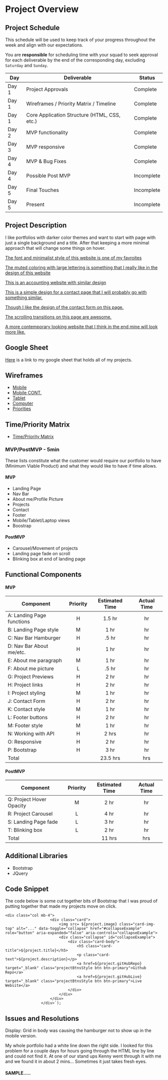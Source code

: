# Project Overview

## Project Schedule

This schedule will be used to keep track of your progress throughout the week and align with our expectations.

You are **responsible** for scheduling time with your squad to seek approval for each deliverable by the end of the corresponding day, excluding `Saturday` and `Sunday`.

| Day   | Deliverable                                  | Status     |
| ----- | -------------------------------------------- | ---------- |
| Day 1 | Project Approvals                            | Complete |
| Day 1 | Wireframes / Priority Matrix / Timeline      | Complete |
| Day 1 | Core Application Structure (HTML, CSS, etc.) | Complete |
| Day 2 | MVP functionality                            | Complete |
| Day 3 | MVP responsive                               | Complete |
| Day 4 | MVP & Bug Fixes                              | Complete |
| Day 4 | Possible Post MVP                            | Incomplete |
| Day 5 | Final Touches                                | Incomplete |
| Day 5 | Present                                      | Incomplete |

## Project Description

I like portfolios with darker color themes and want to start with page with just a single background and a title. After that keeping a more minimal approach that will change some things on hover.

[The font and minimalist style of this website is one of my favroites](https://www.marvinschwaibold.com/)

[The muted coloring with large lettering is something that I really like in the design of this website](https://wakawaka.world/)

[This is an accounting website with similar design](https://sealco.ca/)

[This is a simple design for a contact page that I will probably go with something similar.](https://dev.zeroqode.com/contact)

[Though I like the design of the contact form on this page.](https://focuslabllc.com/contact)

[The scrolling transitions on this page are awesome.](https://www.northand.ca/)

[A more contemporary looking website that I think in the end mine will look more like.](https://www.turtleinc.com/about/peter-komierowski)

## Google Sheet

[Here](https://docs.google.com/spreadsheets/d/1fwom458n4HiXVLeAwUxy5FJQU75m7EE_lQ9ovRO_ql4/edit#gid=0) is a link to my google sheet that holds all of my projects.

## Wireframes


- [Mobile](https://imgur.com/r9j8Rky)
- [Mobile CONT.](https://imgur.com/9muRtTV)
- [Tablet](https://imgur.com/uGzI6To)
- [Computer](https://imgur.com/93HnAZe)
- [Priorities](https://imgur.com/YEhk8Um)

## Time/Priority Matrix

- [Time/Priority Matrix](https://imgur.com/3rNJCJ4)

### MVP/PostMVP - 5min

These lists constitute what the customer would require our portfolio to have (Minimum Viable Product) and what they would like to have if time allows.

#### MVP

- Landing Page
- Nav Bar
- About me/Profile Picture
- Projects
- Contact
- Footer
- Mobile/Tablet/Laptop views
- Boostrap

#### PostMVP

- Carousel/Movement of projects
- Landing page fade on scroll
- Blinking box at end of landing page

## Functional Components

#### MVP

| Component                 | Priority | Estimated Time | Actual Time |
| ------------------------- | :------: | :------------: | :---------: |
| A: Landing Page functions |    H     |     1.5 hr     |     hr      |
| B: Landing Page style     |    M     |      1 hr      |     hr      |
| C: Nav Bar Hamburger      |    H     |     .5 hr      |     hr      |
| D: Nav Bar About me/etc.  |    H     |      1 hr      |     hr      |
| E: About me paragraph     |    M     |      1 hr      |     hr      |
| F: About me picture       |    L     |     .5 hr      |     hr      |
| G: Project Previews       |    H     |      2 hr      |     hr      |
| H: Project links          |    H     |      2 hr      |     hr      |
| I: Project styling        |    M     |      1 hr      |     hr      |
| J: Contact Form           |    H     |      2 hr      |     hr      |
| K: Contact style          |    M     |      1 hr      |     hr      |
| L: Footer buttons         |    H     |      2 hr      |     hr      |
| M: Footer style           |    M     |      1 hr      |     hr      |
| N: Working with API       |    H     |     2 hrs      |     hr      |
| O: Responsive             |    H     |      2 hr      |     hr      |
| P: Bootstrap              |    H     |      3 hr      |     hr      |
| Total                     |          |    23.5 hrs    |     hrs     |

#### PostMVP

| Component                | Priority | Estimated Time | Actual Time |
| ------------------------ | :------: | :------------: | :---------: |
| Q: Project Hover Opacity |    M     |      2 hr      |     hr      |
| R: Project Carousel      |    L     |      4 hr      |     hr      |
| S: Landing Page fade     |    L     |      3 hr      |     hr      |
| T: Blinking box          |    L     |      2 hr      |     hr      |
| Total                    |          |     11 hrs     |     hrs     |

## Additional Libraries

<!-- Use this section to list all supporting libraries and their role in the project. -->

- Bootstrap
- JQuery

## Code Snippet

The code below is some cut together bits of Bootstrap that I was proud of putting together that made my projects move on click. 
```
<div class="col mb-4">
					<div class="card">
						<img src= ${project.image} class="card-img-top" alt="..." data-toggle="collapse" href="#collapseExample" role="button" aria-expanded="false" aria-controls="collapseExample">
						<div class="collapse" id="collapseExample">
							<div class="card-body">
								<h5 class="card-title">${project.title}</h5>
                                <p class="card-text">${project.description}</p>
                                <a href=${project.gitHubRepo} target="_blank" class="projectBtnsStyle btn btn-primary">Github Repo</a>
                                <a href=${project.gitHubLive} target="_blank" class="projectBtnsStyle btn btn-primary">Live Website</a>
							</div>
						</div>
					</div>
				</div>`);
```

<!-- Use this section to include a brief code snippet of functionality that you are proud of an a brief description

```
function reverse(string) {
	// here is the code to reverse a string of text
}
``` -->

## Issues and Resolutions

<!-- Use this section to list of all major issues encountered and their resolution. -->

Display: Grid in body was causing the hamburger not to show up in the mobile version.

My whole portfolio had a white line down the right side. I looked for this problem for a couple days for hours going through the HTML line by line and could not find it. At one of our stand ups Kenny went through it with me and we found it in about 2 mins... Sometimes it just takes fresh eyes.

#### SAMPLE.....

<!-- **ERROR**: app.js:34 Uncaught SyntaxError: Unexpected identifier
**RESOLUTION**: Missing comma after first object in sources {} object -->
